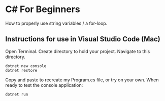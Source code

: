 # C# For Beginners

How to properly use string variables / a for-loop.

## Instructions for use in Visual Studio Code (Mac)

Open Terminal.
Create directory to hold your project.
Navigate to this directory.
```
dotnet new console
dotnet restore
```
Copy and paste to recreate my Program.cs file, or try on your own.
When ready to test the console application:
```
dotnet run
```


